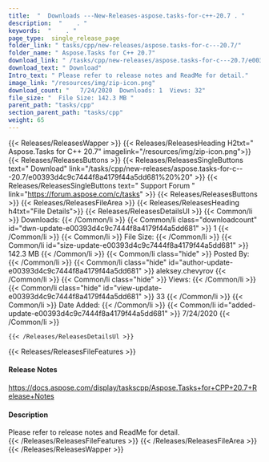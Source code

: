 ```yaml
---
title:  "  Downloads ---New-Releases-aspose.tasks-for-c++-20.7 . " 
description:  "    . " 
keywords:  "    . " 
page_type:  single_release_page
folder_link: " tasks/cpp/new-releases/aspose.tasks-for-c---20.7/"
folder_name: " Aspose.Tasks for C++ 20.7"
download_link: " /tasks/cpp/new-releases/aspose.tasks-for-c---20.7/e00393d4c9c7444f8a4179f44a5dd681"
download_text: " Download"
Intro_text: " Please refer to release notes and ReadMe for detail."
image_link: "/resources/img/zip-icon.png"
download_count: "   7/24/2020  Downloads: 1  Views: 32"
file_size: "  File Size: 142.3 MB "
parent_path: "tasks/cpp"
section_parent_path: "tasks/cpp"
weight: 65
---
```


{{< Releases/ReleasesWapper >}}
  {{< Releases/ReleasesHeading H2txt=" Aspose.Tasks for C++ 20.7" imagelink="/resources/img/zip-icon.png">}}
  {{< Releases/ReleasesButtons >}}
    {{< Releases/ReleasesSingleButtons text=" Download" link="/tasks/cpp/new-releases/aspose.tasks-for-c---20.7/e00393d4c9c7444f8a4179f44a5dd681%20%20" >}}
    {{< Releases/ReleasesSingleButtons text=" Support Forum " link="https://forum.aspose.com/c/tasks" >}}
  {{< Releases/ReleasesButtons >}}
  {{< Releases/ReleasesFileArea >}}
    {{< Releases/ReleasesHeading h4txt="File Details">}}
    {{< Releases/ReleasesDetailsUl >}}
            {{< Common/li  >}} Downloads: {{< /Common/li >}} 
      {{< Common/li class="downloadcount" id="dwn-update-e00393d4c9c7444f8a4179f44a5dd681" >}} 1 {{< /Common/li >}} 
      {{< Common/li  >}} File Size: {{< /Common/li >}} 
      {{< Common/li id="size-update-e00393d4c9c7444f8a4179f44a5dd681" >}} 142.3 MB {{< /Common/li >}} 
      {{< Common/li  class="hide" >}} Posted By: {{< /Common/li >}} 
      {{< Common/li class="hide" id="author-update-e00393d4c9c7444f8a4179f44a5dd681" >}} aleksey.chevyrov {{< /Common/li >}} 
      {{< Common/li class="hide"  >}} Views: {{< /Common/li >}} 
      {{< Common/li class="hide" id="view-update-e00393d4c9c7444f8a4179f44a5dd681" >}} 33 {{< /Common/li >}} 
      {{< Common/li  >}} Date Added: {{< /Common/li >}} 
      {{< Common/li id="added-update-e00393d4c9c7444f8a4179f44a5dd681" >}} 7/24/2020 {{< /Common/li >}} 

    {{< /Releases/ReleasesDetailsUl >}}

  {{< Releases/ReleasesFileFeatures >}}
      <h4>Release Notes</h4><div><a href="https://docs.aspose.com/display/taskscpp/Aspose.Tasks+for+CPP+20.7+Release+Notes">https://docs.aspose.com/display/taskscpp/Aspose.Tasks+for+CPP+20.7+Release+Notes</a></div><h4>Description</h4><div class="HTMLDescription">Please refer to release notes and ReadMe for detail.</div>
  {{< /Releases/ReleasesFileFeatures >}}
 {{< /Releases/ReleasesFileArea >}}
{{< /Releases/ReleasesWapper >}}


